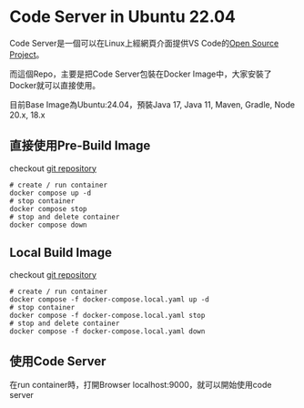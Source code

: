 # Code Server in Ubuntu 22.04
Code Server是一個可以在Linux上經網頁介面提供VS Code的[Open Source Project](https://github.com/coder/code-server)。

而這個Repo，主要是把Code Server包裝在Docker Image中，大家安裝了Docker就可以直接使用。

目前Base Image為Ubuntu:24.04，預裝Java 17, Java 11, Maven, Gradle, Node 20.x, 18.x


## 直接使用Pre-Build Image
checkout [git repository](https://github.com/wingzero0/codeserverUbuntu)
```
# create / run container
docker compose up -d
# stop container
docker compose stop
# stop and delete container
docker compose down
```

## Local Build Image
checkout [git repository](https://github.com/wingzero0/codeserverUbuntu)
```
# create / run container
docker compose -f docker-compose.local.yaml up -d
# stop container
docker compose -f docker-compose.local.yaml stop
# stop and delete container
docker compose -f docker-compose.local.yaml down
```

## 使用Code Server
在run container時，打開Browser localhost:9000，就可以開始使用code server
